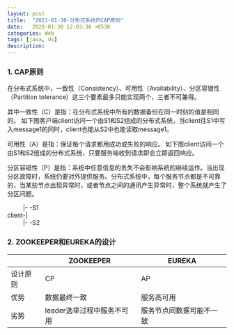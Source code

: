 ```yaml
---
layout: post
title:  "2021-01-30-分布式系统的CAP原则"
date:   2020-01-30 12:03:36 +0530
categories: Web
tags: [java, ds]
description:
---
```


### 1. CAP原则
在分布式系统中，一致性（Consistency）、可用性（Availability）、分区容错性（Partition tolerance）这三个要素最多只能实现两个，三者不可兼得。

其中一致性（C）是指：在分布式系统中所有的数据备份在同一时刻的值是相同的。
如下图客户端client访问一个由S1和S2组成的分布式系统，当client往S1中写入message1的同时，client也能从S2中也能读取message1。

可用性（A）是指：保证每个请求都用成功或失败的响应。
如下图client访问一个由S1和S2组成的分布式系统，只要服务端收到请求即会立即返回响应。

分区容错性（P）是指：系统中任意信息的丢失不会影响系统的继续运作。当出现分区故障时，系统仍要对外提供服务。分布式系统中，每个服务节点都是不可靠的，当某些节点出现异常时，或者节点之间的通讯产生异常时，整个系统就产生了分区问题。

&emsp;&emsp;&nbsp; |- -S1  
client-|  
&emsp;&emsp;&nbsp; |- -S2  

### 2. ZOOKEEPER和EUREKA的设计

|   | ZOOKEEPER | EUREKA |
| - | - | - |
| 设计原则 | CP | AP |
| 优势 | 数据最终一致 | 服务高可用 |
| 劣势 | leader选举过程中服务不可用 | 服务节点间数据可能不一致 |
